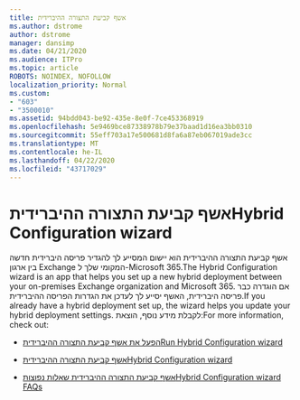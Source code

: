```yaml
---
title: אשף קביעת התצורה ההיברידית
ms.author: dstrome
author: dstrome
manager: dansimp
ms.date: 04/21/2020
ms.audience: ITPro
ms.topic: article
ROBOTS: NOINDEX, NOFOLLOW
localization_priority: Normal
ms.custom:
- "603"
- "3500010"
ms.assetid: 94bdd043-be92-435e-8e0f-7ce453368919
ms.openlocfilehash: 5e9469bce87338978b79e37baad1d16ea3bb0310
ms.sourcegitcommit: 55eff703a17e500681d8fa6a87eb067019ade3cc
ms.translationtype: MT
ms.contentlocale: he-IL
ms.lasthandoff: 04/22/2020
ms.locfileid: "43717029"
---
```

# <a name="hybrid-configuration-wizard"></a><span data-ttu-id="70715-102">אשף קביעת התצורה ההיברידית</span><span class="sxs-lookup"><span data-stu-id="70715-102">Hybrid Configuration wizard</span></span>

<span data-ttu-id="70715-103">אשף קביעת התצורה ההיברידית הוא יישום המסייע לך להגדיר פריסה היברידית חדשה בין ארגון Exchange המקומי שלך ל-Microsoft 365.</span><span class="sxs-lookup"><span data-stu-id="70715-103">The Hybrid Configuration wizard is an app that helps you set up a new hybrid deployment between your on-premises Exchange organization and Microsoft 365.</span></span> <span data-ttu-id="70715-104">אם הוגדרה כבר פריסה היברידית, האשף יסייע לך לעדכן את הגדרות הפריסה ההיברידית.</span><span class="sxs-lookup"><span data-stu-id="70715-104">If you already have a hybrid deployment set up, the wizard helps you update your hybrid deployment settings.</span></span> <span data-ttu-id="70715-105">לקבלת מידע נוסף, הוצאת:</span><span class="sxs-lookup"><span data-stu-id="70715-105">For more information, check out:</span></span>
  
- [<span data-ttu-id="70715-106">הפעל את אשף קביעת התצורה ההיברידית</span><span class="sxs-lookup"><span data-stu-id="70715-106">Run Hybrid Configuration wizard</span></span>](https://technet.microsoft.com/library/mt595788%28v=exchg.150%29.aspx)

- [<span data-ttu-id="70715-107">אשף קביעת התצורה ההיברידית</span><span class="sxs-lookup"><span data-stu-id="70715-107">Hybrid Configuration wizard</span></span>](https://technet.microsoft.com/library/hh529921%28v=exchg.150%29.aspx)

- [<span data-ttu-id="70715-108">אשף קביעת התצורה ההיברידית שאלות נפוצות</span><span class="sxs-lookup"><span data-stu-id="70715-108">Hybrid Configuration wizard FAQs</span></span>](https://technet.microsoft.com/library/mt488940%28v=exchg.150%29.aspx)
